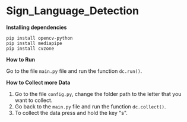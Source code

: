 # Sign_Language_Detection

**Installing dependencies**
```
pip install opencv-python
pip install mediapipe
pip install cvzone
```

**How to Run**

Go to the file ```main.py``` file and run the function ```dc.run()```.

**How to Collect more Data**

1. Go to the file ```config.py```, change the folder path to the letter that you want to collect.
2. Go back to the ```main.py``` file and run the function ```dc.collect()```.
3. To collect the data press and hold the key "s".
